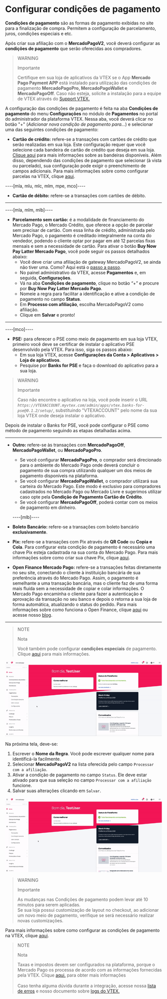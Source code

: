 # Configurar condições de pagamento

**Condições de pagamento** são as formas de pagamento exibidas no site para a finalização de compra. Permitem a configuração de parcelamento, juros, condições especiais e etc.

Após criar sua afiliação com o **MercadoPagoV2**, você deverá configurar as **condições de pagamento** que serão oferecidas aos compradores.

> WARNING
>
> Importante
>
> Certifique em sua loja de aplicativos da VTEX se o App **Mercado Pago Payment APP** está instalado para utilização das condições de pagamento **MercadoPagoPro, MercadoPagoWallet e MercadoPagoOff**. Caso não esteja, solicite a instalação para a equipe de VTEX através do [Support VTEX.](https://help.vtex.com/pt/support)

A configuração das condições de pagamento é feita na aba **Condições de pagamento** do menu **Configurações** no módulo de **Pagamentos** no portal do administrador da plataforma VTEX.  Nessa aba, você deverá clicar no botão  "+" (*Adicionar nova condição de pagamento para...*) e selecionar uma das seguintes condições de pagamento:

* **Cartão de crédito:** refere-se a transações com cartões de crédito que serão realizadas em sua loja. Este configuração requer que você selecione cada bandeira de cartão de crédito que deseja em sua loja. [Clique aqui](/developers/pt/docs/vtex/payment-methods) para mais informações sobre as bandeiras disponíveis. Além disso, dependendo das condições de pagamento que selecionar (à vista ou parcelado), sua configuração pode exigir o preenchimento de campos adicionais. Para mais informações sobre como configurar parcelas na VTEX, clique [aqui](https://help.vtex.com/pt/tutorial/condicoes-de-pagamento--tutorials_455#parcelado-sem-juros).

----[mla, mlu, mlc, mlm, mpe, mco]----
* **Cartão de débito:** refere-se a transações com cartões de débito.

------------
----[mla, mlm, mlb]----
* **Parcelamento sem cartão:** é a modalidade de financiamento do Mercado Pago, o Mercado Crédito, que oferece a opção de parcelar sem precisar de cartão. Com essa linha de crédito, administrada pelo Mercado Pago, o pagamento é creditado integralmente na conta do vendedor, podendo o cliente optar por pagar em até 12 parcelas fixas mensais e sem a necessidade de cartão. Para ativar o botão **Buy Now Pay Latter Mercado Pago**, você pode seguir os passos detalhados abaixo:
  * Você deve criar uma afiliação de gateway MercadoPagoV2, se ainda não tiver uma. Como? Aqui está o [passo a passo](/developers/pt/docs/vtex/gateway-affiliations).
  * No painel administrativo da VTEX, acesse **Pagamentos** e, em seguida, **Configurações**.
  * Vá na aba **Condições de pagamento**, clique no botão “+” e procure por **Buy Now Pay Latter Mercado Pago**.
  * Nomeie a regra para facilitar a identificação e ative a condição de pagamento no campo **Status**.
  * Em **Processo com afiliação**, escolha MercadoPagoV2 como afiliação.
  * Clique em **Salvar** e pronto!

------------
----[mco]----
* **PSE:** para oferecer o PSE como meio de pagamento em sua loja VTEX, primeiro você deve se certificar de instalar o aplicativo PSE desenvolvido pela VTEX. Para isso, siga os passos abaixo:
  * Em sua loja VTEX, acesse **Configurações da Conta > Aplicativos > Loja de aplicativos**.
  * Pesquise por **Banks for PSE** e faça o download do aplicativo para a sua loja.

> WARNING
>
> Importante
>
> Caso não encontre o aplicativo na loja, você pode inserir o URL *`https://VTEXACCOUNT.myvtex.com/admin/apps/vtex.banks-for-pse@0.1.2/setup/`*, substituindo "VTEXACCOUNT" pelo nome da sua loja VTEX onde deseja instalar o aplicativo.

Depois de instalar o Banks for PSE, você pode configurar o PSE como método de pagamento seguindo as etapas detalhadas acima.

------------
* **Outro:** refere-se às transações com **MercadoPagoOff**, **MercadoPagoWallet**, ou **MercadoPagoPro**.
  * Se você configurar **MercadoPagoPro**, o comprador será direcionado para o ambiente do Mercado Pago onde deverá concluir o pagamento de sua compra utilizando qualquer um dos meios de pagamento disponíveis na plataforma.
  * Se você configurar **MercadoPagoWallet**, o comprador utilizará sua carteira do Mercado Pago. Este modo é exclusivo para compradores cadastrados no Mercado Pago ou Mercado Livre e sugerimos utilizar caso opte pela **Condição de Pagamento Cartão de Crédito**.
  * Se você configurar **MercadoPagoOff**, poderá contar com os meios de pagamento em dinheiro.
  
  ----[mlb]----
* **Boleto Bancário:** refere-se a transações com boleto bancário **exclusivamente**.
* **Pix:** refere-se a transações com Pix através de **QR Code** ou **Copia e Cola**. Para configurar esta condição de pagamento é necessário uma chave Pix esteja cadastrada na sua conta do Mercado Pago. Para mais informações sobre como criar sua chave Pix, clique [aqui](https://www.mercadopago[FAKER][URL][DOMAIN]/stop/pix?url=https%3A%2F%2Fwww.mercadopago.com.br%2Fadmin-pix-keys%2Fmy-keys&authentication_mode=required).
* **Open Finance Mercado Pago:** refere-se a transações feitas diretamente no seu site, conectando o cliente à instituição bancária de sua preferência através do Mercado Pago. Assim, o pagamento é semelhante a uma transação bancária, mas o cliente faz de uma forma mais fluída sem a necessidade de copiar e colar informações. O Mercado Pago encaminha o cliente para fazer a autenticação e aprovação da transação no seu banco e depois o retorna a sua loja de forma automática, atualizando o status do pedido. Para mais informações sobre como funciona o Open Finance, clique [aqui](https://www.mercadopago.com.br/c/openfinance) ou acesse nosso [blog](https://empresas.mercadopago.com.br/pagamentos-via-open-finance).

------------

> NOTE
>
> Nota
> 
> Você também pode configurar **condições especiais** de pagamento. Clique [aqui](https://help.vtex.com/pt/tutorial/condicoes-especiais--tutorials_456?&utm_source=admin) para mais informações.

![Configurar condições de pagamento](/images/vtex/paymentconditions-imagenv2-pt.gif)

Na próxima tela, deve-se:

1. Escrever o **Nome da Regra**.  Você pode escrever qualquer nome para identificá-la facilmente.
2. Selecionar **MercadoPagoV2** na lista oferecida pelo campo `Processar com a afiliação`.
3. Ativar a condição de pagamento no campo `Status`. Ele deve estar ativado para que sua seleção no campo `Processar com a afiliação` funcione.
4. Salvar suas alterações clicando em `Salvar`.

![Configurar condições de pagamento com cartão de crédito](/images/vtex/paymentconditions-cc-imagenv2-pt.gif)

> WARNING
>
> Importante
> 
> As mudanças nas Condições de pagamento podem levar até 10 minutos para serem aplicadas.
> <br>
> Se sua loja possui customização de layout no checkout, ao adicionar um novo meio de pagamento, verifique se será necessário realizar novas customizações.

Para mais informações sobre como configurar as condições de pagamento na VTEX, clique [aqui](https://help.vtex.com/pt/tutorial/condicoes-de-pagamento--tutorials_455).

> NOTE
>
> Nota
> 
> Taxas e impostos devem ser configurados na plataforma, porque o Mercado Pago os processa de acordo com as informações fornecidas pela VTEX. Clique [aqui.](https://help.vtex.com/pt/tutorial/creando-la-tasaimpuesto/) para obter mais informações
> <br>
> <br>
> Caso tenha alguma dúvida durante a integração, acesse nossa [lista de erros](https://www.mercadopago[FAKER][URL][DOMAIN]/developers/pt/guides/plugins/unofficial/vtex/common-errors) e nosso documento sobre [logs do VTEX.](https://www.mercadopago[FAKER][URL][DOMAIN]/developers/pt/guides/vtex/logs)